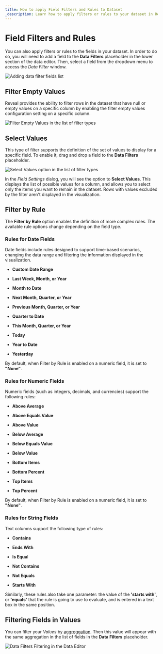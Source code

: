 ```yaml
---
title: How to apply Field Filters and Rules to Dataset 
_description: Learn how to apply filters or rules to your dataset in Reveal while creating visualizations.
---
```


# Field Filters and Rules

You can also apply filters or rules to the fields in your dataset. In
order to do so, you will need to add a field to the **Data Filters**
placeholder in the lower section of the data editor. Then, select a field
from the dropdown menu to access the *Data Filter* window.

![Adding data filter fields list](images/data-filter-visualization-editor.png)

## Filter Empty Values

Reveal provides the ability to filter rows in the dataset that have null
or empty values on a specific column by enabling the filter empty values
configuration setting on a specific column.

![Filter Empty Values in the list of filter types](images/data-filter-filter-empty-values-option.png)

## Select Values

This type of filter supports the definition of the set of values to
display for a specific field. To enable it, drag and drop a field to the
**Data Filters** placeholder.

![Select Values option in the list of filter types](images/data-filter-select-values.png)

In the *Field Settings* dialog, you will see the option to **Select
Values**. This displays the list of possible values for a column, and
allows you to select only the items you want to remain in the dataset.
Rows with values excluded by the filter aren't displayed in the
visualization.

## Filter by Rule

The **Filter by Rule** option enables the definition of more complex
rules. The available rule options change depending on the field type.


### Rules for Date Fields

Date fields include rules designed to support time-based scenarios,
changing the data range and filtering the information displayed in the
visualization.

- **Custom Date Range**

- **Last Week, Month, or Year**

- **Month to Date**

- **Next Month, Quarter, or Year**

- **Previous Month, Quarter, or Year**

- **Quarter to Date**

- **This Month, Quarter, or Year**

- **Today**

- **Year to Date**

- **Yesterday**

By default, when Filter by Rule is enabled on a numeric field, it is set
to **"None"**.

### Rules for Numeric Fields

Numeric fields (such as integers, decimals, and currencies) support the
following rules:

- **Above Average**

- **Above Equals Value**

- **Above Value**

- **Below Average**

- **Below Equals Value**

- **Below Value**

- **Bottom Items**

- **Bottom Percent**

- **Top Items**

- **Top Percent**

By default, when Filter by Rule is enabled on a numeric field, it is set
to **"None"**.

### Rules for String Fields

Text columns support the following type of rules:

- **Contains**

- **Ends With**

- **Is Equal**

- **Not Contains**

- **Not Equals**

- **Starts With**

Similarly, these rules also take one parameter: the value of the **'starts
with'**, or **'equals'** that the rule is going to use to evaluate, and is
entered in a text box in the same position.

## Filtering Fields in Values

You can filter your *Values* by [aggreggation](./calculated/aggregation.md). Then this value will appear with the same aggregation in the list of fields in the **Data Filters** placeholder.

![Data Filters Filtering in the Data Editor](images/data-filters-values-list.png)
